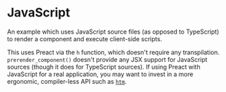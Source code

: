 # JavaScript

An example which uses JavaScript source files (as opposed to TypeScript) to
render a component and execute client-side scripts.

This uses Preact via the `h` function, which doesn't require any transpilation.
`prerender_component()` doesn't provide any JSX support for JavaScript sources
(though it does for TypeScript sources). If using Preact with JavaScript for a
real application, you may want to invest in a more ergonomic, compiler-less API
such as [`htm`](https://github.com/developit/htm/).
